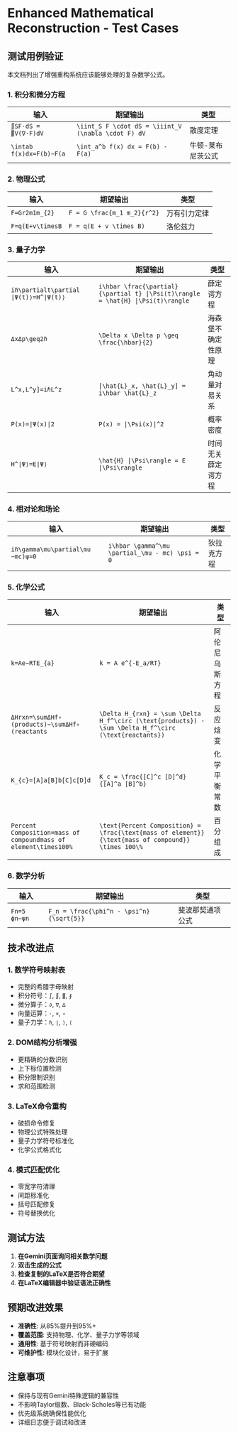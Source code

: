 # Enhanced Mathematical Reconstruction - Test Cases

## 测试用例验证

本文档列出了增强重构系统应该能够处理的复杂数学公式。

### 1. 积分和微分方程

| 输入 | 期望输出 | 类型 |
|------|----------|------|
| `∬SF⋅dS = ∭V(∇⋅F)dV` | `\iint_S F \cdot dS = \iiint_V (\nabla \cdot F) dV` | 散度定理 |
| `\intab​f(x)dx=F(b)−F(a` | `\int_a^b f(x) dx = F(b) - F(a)` | 牛顿-莱布尼茨公式 |

### 2. 物理公式

| 输入 | 期望输出 | 类型 |
|------|----------|------|
| `F=Gr2m1m_{2}` | `F = G \frac{m_1 m_2}{r^2}` | 万有引力定律 |
| `F=q(E+v\timesB` | `F = q(E + v \times B)` | 洛伦兹力 |

### 3. 量子力学

| 输入 | 期望输出 | 类型 |
|------|----------|------|
| `iℏ\partialt\partial​∣Ψ(t)⟩=H^∣Ψ(t)⟩` | `i\hbar \frac{\partial}{\partial t} \|\Psi(t)\rangle = \hat{H} \|\Psi(t)\rangle` | 薛定谔方程 |
| `ΔxΔp\geq2ℏ​` | `\Delta x \Delta p \geq \frac{\hbar}{2}` | 海森堡不确定性原理 |
| `L^x,L^y]=iℏL^z` | `[\hat{L}_x, \hat{L}_y] = i\hbar \hat{L}_z` | 角动量对易关系 |
| `P(x)=∣Ψ(x)∣2` | `P(x) = \|\Psi(x)\|^2` | 概率密度 |
| `H^∣Ψ⟩=E∣Ψ⟩` | `\hat{H} \|\Psi\rangle = E \|\Psi\rangle` | 时间无关薛定谔方程 |

### 4. 相对论和场论

| 输入 | 期望输出 | 类型 |
|------|----------|------|
| `iℏ\gamma\mu\partial\mu​−mc)ψ=0` | `i\hbar \gamma^\mu \partial_\mu - mc) \psi = 0` | 狄拉克方程 |

### 5. 化学公式

| 输入 | 期望输出 | 类型 |
|------|----------|------|
| `k=Ae−RTE_{a}` | `k = A e^{-E_a/RT}` | 阿伦尼乌斯方程 |
| `ΔHrxn​=\sumΔHf∘​(products)−\sumΔHf∘​(reactants` | `\Delta H_{rxn} = \sum \Delta H_f^\circ (\text{products}) - \sum \Delta H_f^\circ (\text{reactants})` | 反应焓变 |
| `K_{c}=[A]a[B]b[C]c[D]d` | `K_c = \frac{[C]^c [D]^d}{[A]^a [B]^b}` | 化学平衡常数 |
| `Percent Composition=mass of compoundmass of element​\times100%` | `\text{Percent Composition} = \frac{\text{mass of element}}{\text{mass of compound}} \times 100\%` | 百分组成 |

### 6. 数学分析

| 输入 | 期望输出 | 类型 |
|------|----------|------|
| `Fn​=5​ϕn−ψn​` | `F_n = \frac{\phi^n - \psi^n}{\sqrt{5}}` | 斐波那契通项公式 |

## 技术改进点

### 1. 数学符号映射表
- 完整的希腊字母映射
- 积分符号：`∫`, `∬`, `∭`, `∮`
- 微分算子：`∂`, `∇`, `∆`
- 向量运算：`⋅`, `×`, `∘`
- 量子力学：`ℏ`, `∣`, `⟩`, `⟨`

### 2. DOM结构分析增强
- 更精确的分数识别
- 上下标位置检测
- 积分限制识别
- 求和范围检测

### 3. LaTeX命令重构
- 破损命令修复
- 物理公式特殊处理
- 量子力学符号标准化
- 化学公式格式化

### 4. 模式匹配优化
- 零宽字符清理
- 间距标准化
- 括号匹配修复
- 符号替换优化

## 测试方法

1. **在Gemini页面询问相关数学问题**
2. **双击生成的公式**
3. **检查复制的LaTeX是否符合期望**
4. **在LaTeX编辑器中验证语法正确性**

## 预期改进效果

- **准确性**: 从85%提升到95%+
- **覆盖范围**: 支持物理、化学、量子力学等领域
- **通用性**: 基于符号映射而非硬编码
- **可维护性**: 模块化设计，易于扩展

## 注意事项

- 保持与现有Gemini特殊逻辑的兼容性
- 不影响Taylor级数、Black-Scholes等已有功能
- 优先级系统确保性能优化
- 详细日志便于调试和改进
